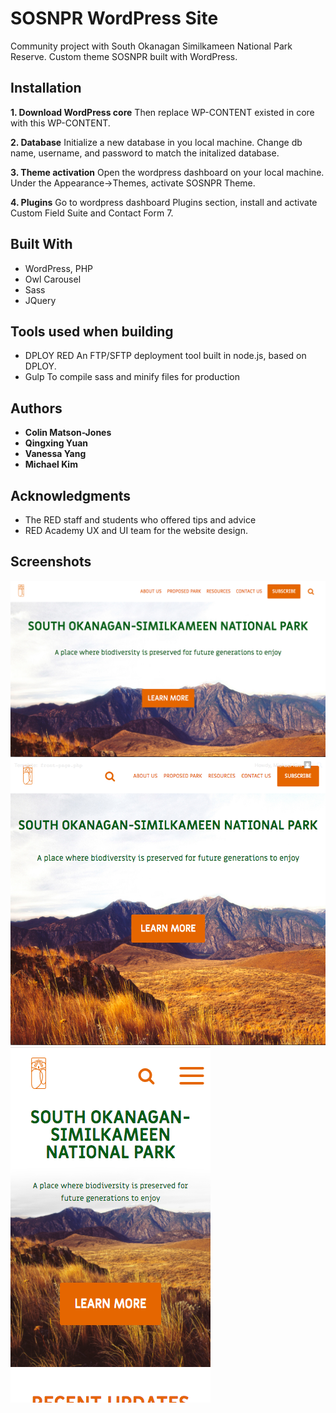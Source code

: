 # SOSNPR WordPress Site

Community project with South Okanagan Similkameen National Park Reserve. Custom theme SOSNPR built with WordPress.

## Installation

**1. Download WordPress core**
Then replace WP-CONTENT existed in core with this WP-CONTENT. 

**2. Database**
Initialize a new database in you local machine. Change db name, username, and password to match the initalized database. 

**3. Theme activation**
Open the wordpress dashboard on your local machine. Under the Appearance->Themes, activate SOSNPR Theme. 

**4. Plugins**
Go to wordpress dashboard Plugins section, install and activate Custom Field Suite and Contact Form 7. 

## Built With

* WordPress, PHP
* Owl Carousel
* Sass
* JQuery

## Tools used when building 

* DPLOY RED 
An FTP/SFTP deployment tool built in node.js, based on DPLOY.
* Gulp
To compile sass and minify files for production

## Authors

* **Colin Matson-Jones**
* **Qingxing Yuan** 
* **Vanessa Yang** 
* **Michael Kim**  

## Acknowledgments

* The RED staff and students who offered tips and advice
* RED Academy UX and UI team for the website design.

## Screenshots
![Screen Shot](screenshot-desktop.png "desktop")
![Screen Shot](screenshot-tablet.png "tablet")
![Screen Shot](screenshot-mobile.png "mobile")